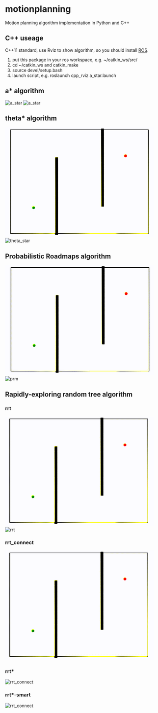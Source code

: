 # motionplanning
Motion planning algorithm implementation in Python and C++

## C++ useage

C++11 standard, use Rviz to show algorithm, so you should install [ROS](https://www.ros.org/).

1. put this package in your ros workspace, e.g. ~/catkin_ws/src/
2. cd ~/catkin_ws and catkin_make
3. source devel/setup.bash
4. launch script, e.g. roslaunch cpp_rviz a_star.launch

## a* algorithm
![a_star](https://github.com/dawnjeanh/image_resource/raw/master/gif/a_star.gif)
![a_star](https://github.com/dawnjeanh/image_resource/raw/master/gif/a_star_rviz.gif)

## theta* algorithm
![theta_star](https://github.com/dawnjeanh/image_resource/raw/master/gif/theta_star.gif)
![theta_star](https://github.com/dawnjeanh/image_resource/raw/master/gif/theta_star_rviz.gif)

## Probabilistic Roadmaps algorithm
![prm](https://github.com/dawnjeanh/image_resource/raw/master/gif/prm.gif)
![prm](https://github.com/dawnjeanh/image_resource/raw/master/gif/prm_rviz.gif)

## Rapidly-exploring random tree algorithm

### rrt
![rrt](https://github.com/dawnjeanh/image_resource/raw/master/gif/rrt.gif)
![rrt](https://github.com/dawnjeanh/image_resource/raw/master/gif/rrt_rviz.gif)

### rrt_connect
![rrt_connect](https://github.com/dawnjeanh/image_resource/raw/master/gif/rrt_connect.gif)

### rrt*
![rrt_connect](https://github.com/dawnjeanh/image_resource/raw/master/gif/rrt_star.gif)

### rrt*-smart
![rrt_connect](https://github.com/dawnjeanh/image_resource/raw/master/gif/rrt_star_smart.gif)